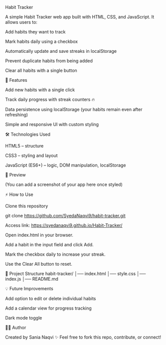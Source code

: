 Habit Tracker

A simple Habit Tracker web app built with HTML, CSS, and JavaScript.
It allows users to:

Add habits they want to track

Mark habits daily using a checkbox

Automatically update and save streaks in localStorage

Prevent duplicate habits from being added

Clear all habits with a single button

🚀 Features

Add new habits with a single click

Track daily progress with streak counters 🔥

Data persistence using localStorage (your habits remain even after refreshing)

Simple and responsive UI with custom styling

🛠️ Technologies Used

HTML5 – structure

CSS3 – styling and layout

JavaScript (ES6+) – logic, DOM manipulation, localStorage

📸 Preview

(You can add a screenshot of your app here once styled)

⚡ How to Use

Clone this repository

git clone https://github.com/SyedaNaqvi9/habit-tracker.git

Access link: https://syedanaqvi9.github.io/Habit-Tracker/

Open index.html in your browser.

Add a habit in the input field and click Add.

Mark the checkbox daily to increase your streak.

Use the Clear All button to reset.

📂 Project Structure
habit-tracker/
│── index.html
│── style.css
│── index.js
│── README.md

💡 Future Improvements

Add option to edit or delete individual habits

Add a calendar view for progress tracking

Dark mode toggle

👩‍💻 Author

Created by Sania Naqvi ✨
Feel free to fork this repo, contribute, or connect!
